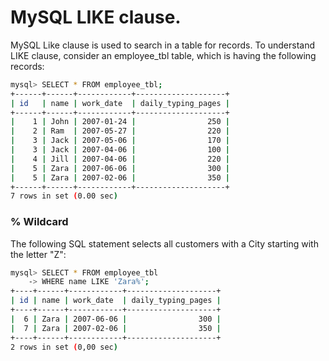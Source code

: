 MySQL LIKE clause. 
====================

MySQL Like clause is used to search in a table for records. To understand LIKE clause, consider an employee_tbl table, which is having the following records:

```bash
mysql> SELECT * FROM employee_tbl;
+------+------+------------+--------------------+
| id   | name | work_date  | daily_typing_pages |
+------+------+------------+--------------------+
|    1 | John | 2007-01-24 |                250 |
|    2 | Ram  | 2007-05-27 |                220 |
|    3 | Jack | 2007-05-06 |                170 |
|    3 | Jack | 2007-04-06 |                100 |
|    4 | Jill | 2007-04-06 |                220 |
|    5 | Zara | 2007-06-06 |                300 |
|    5 | Zara | 2007-02-06 |                350 |
+------+------+------------+--------------------+
7 rows in set (0.00 sec)
```

### % Wildcard

The following SQL statement selects all customers with a City starting with the letter "Z":

```bash 
mysql> SELECT * FROM employee_tbl
    -> WHERE name LIKE 'Zara%';
+----+------+------------+--------------------+
| id | name | work_date  | daily_typing_pages |
+----+------+------------+--------------------+
|  6 | Zara | 2007-06-06 |                300 |
|  7 | Zara | 2007-02-06 |                350 |
+----+------+------------+--------------------+
2 rows in set (0,00 sec)
```
